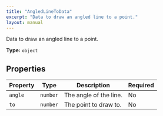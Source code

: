 ```yaml
---
title: "AngledLineToData"
excerpt: "Data to draw an angled line to a point."
layout: manual
---
```


Data to draw an angled line to a point.


**Type:** `object`

## Properties

| Property | Type | Description | Required |
|----------|------|-------------|----------|
| `angle` | `number` | The angle of the line. | No |
| `to` | `number` | The point to draw to. | No |


